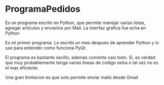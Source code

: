 # ProgramaPedidos
Es un programa escrito en Python, que permite manejar varias listas, agregar articulos y enviarlos por Mail. La interfaz grafica fue echa en Python

Es mi primer programa. Lo escribi un mes despues de aprender Python y lo use para entender como funciona PyQt.

El programa es bastante secillo, ademas comente casi todo. Si, es verdad que muy probablemente tenga varias lineas de codigo extra o tal vez no es el mas eficiente. 

Una gran limitacion es que solo permite enviar mails desde Gmail
